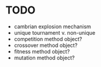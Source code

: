 # TODO

* cambrian explosion mechanism
* unique tournament v. non-unique
* competition method object?
* crossover method object?
* fitness method object?
* mutation method object?

